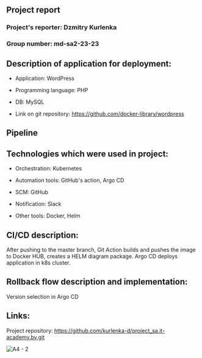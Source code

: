 ## Project report

### Project's reporter: Dzmitry Kurlenka

### Group number: md-sa2-23-23

## Description of application for deployment:

- Application: WordPress

- Programming language: PHP

- DB: MySQL 

- Link on git repository: https://github.com/docker-library/wordpress

## Pipeline

## Technologies which were used in project:

- Orchestration: 
Kubernetes

- Automation tools:
GitHub's action, Argo CD 

- SCM:
GitHub

- Notification:
Slack

- Other tools:
 Docker, Helm

## CI/CD description:
After pushing to the master branch, Git Action builds and pushes the image to Docker HUB, creates a HELM diagram package. Argo CD deploys application in k8s cluster.

## Rollback flow description and implementation:

Version selection in Argo CD


## Links:

Project repository: https://github.com/kurlenka-d/project_sa.it-academy.by.git

![A4 - 2](https://user-images)
